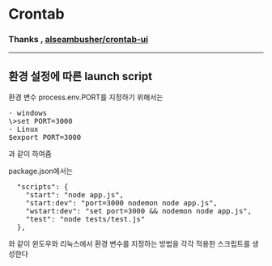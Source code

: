 # Crontab

###  Thanks , [alseambusher/crontab-ui](https://github.com/alseambusher/crontab-ui)
<hr>

## 환경 설정에 따른 launch script
환경 변수 process.env.PORT를 지정하기 위해서는
<pre>
- windows
\>set PORT=3000
- Linux
$export PORT=3000
</pre>
과 같이 하여줌

package.json에서는
<pre>
  "scripts": {
    "start": "node app.js",
    "start:dev": "port=3000 nodemon node app.js",
    "wstart:dev": "set port=3000 && nodemon node app.js",
    "test": "node tests/test.js"
  },
</pre>
와 같이 윈도우와 리눅스에서 환경 변수를 지정하는 방법을 각각 적용한 스크립트를 생성한다

###
